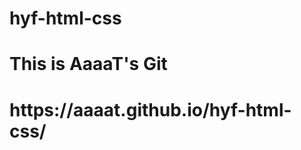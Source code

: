 # hyf-html-css
<html>
  <h1> This is AaaaT's Git <h1>
 https://aaaat.github.io/hyf-html-css/
</html>

